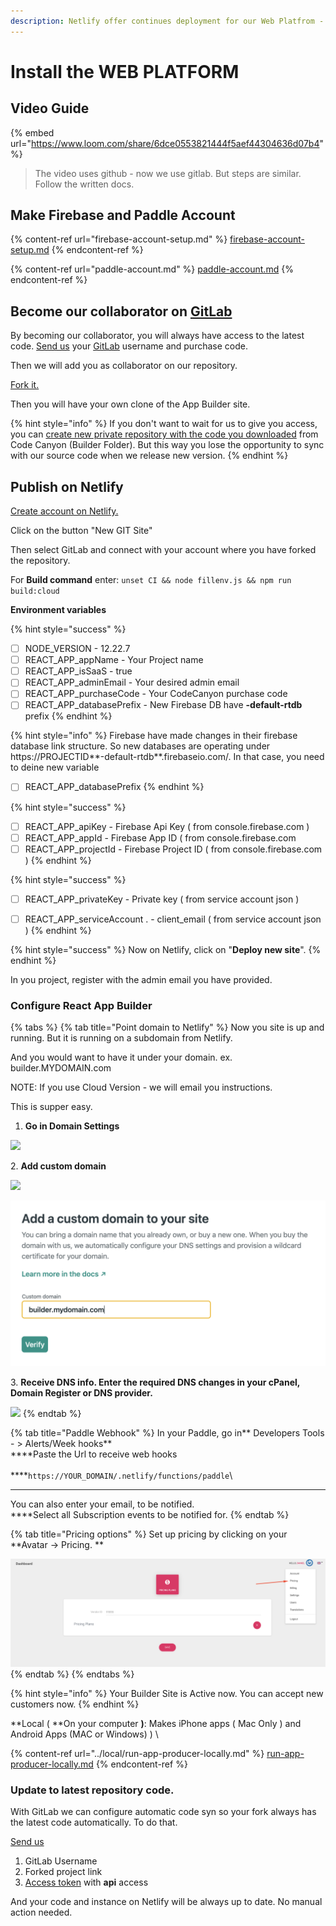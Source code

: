 ```yaml
---
description: Netlify offer continues deployment for our Web Platfrom - For free.
---
```


# Install the  WEB PLATFORM

## Video Guide&#x20;

{% embed url="https://www.loom.com/share/6dce0553821444f5aef44304636d07b4" %}

> The video uses github - now we use gitlab. But steps are similar. Follow the written docs.

## Make Firebase and Paddle Account

{% content-ref url="firebase-account-setup.md" %}
[firebase-account-setup.md](firebase-account-setup.md)
{% endcontent-ref %}

{% content-ref url="paddle-account.md" %}
[paddle-account.md](paddle-account.md)
{% endcontent-ref %}

## Become our collaborator on [GitLab](https://gitlab.com)

By becoming our collaborator, you will always have access to the latest code. [Send us](https://help.mobidonia.com/#reactappbuilder) your [GitLab](https://gitlab.com) username and purchase code.&#x20;

Then we will add you as collaborator on our repository.

[Fork it. ](https://docs.gitlab.com/ee/user/project/repository/forking\_workflow.html#creating-a-fork)

Then you will have your own clone of the App Builder site.&#x20;

{% hint style="info" %}
If you don't want to wait for us to give you access, you can [create new private repository with the code you downloaded](https://docs.gitlab.com/ee/gitlab-basics/create-project.html) from Code Canyon (Builder Folder). But this way you lose the opportunity to sync with our source code when we release new version.&#x20;
{% endhint %}

## Publish on Netlify

[Create account on Netlify.](https://www.netlify.com)

Click on the button "New GIT Site"&#x20;

Then select GitLab and connect with your account where you have forked the repository.&#x20;

For **Build command** enter:   `unset CI && node fillenv.js && npm run build:cloud`

**Environment variables**

{% hint style="success" %}
* [ ] NODE\_VERSION                         - 12.22.7
* [ ] REACT\_APP\_appName              - Your Project name
* [ ] REACT\_APP\_isSaaS                    - true
* [ ] REACT\_APP\_adminEmail           - Your desired admin email
* [ ] REACT\_APP\_purchaseCode      - Your CodeCanyon purchase code
* [ ] REACT\_APP\_databasePrefix     - New Firebase DB have **-default-rtdb** prefix
{% endhint %}

{% hint style="info" %}
&#x20;Firebase have made changes in their firebase database link structure. So new databases are operating under https://PROJECTID**-default-rtdb**.firebaseio.com/. In that case, you need to deine new variable&#x20;

* [ ] REACT\_APP\_databasePrefix
{% endhint %}

{% hint style="success" %}
* [ ] REACT\_APP\_apiKey                    - Firebase Api Key ( from console.firebase.com )
* [ ] REACT\_APP\_appId                      - Firebase App ID ( from console.firebase.com
* [ ] REACT\_APP\_projectId                - Firebase Project ID ( from console.firebase.com )
{% endhint %}

{% hint style="success" %}
* [ ] REACT\_APP\_privateKey             - Private key ( from service account json )
* [ ] REACT\_APP\_serviceAccount . - client\_email ( from service account json )
{% endhint %}



{% hint style="success" %}
Now on Netlify, click on "**Deploy new site**".&#x20;
{% endhint %}

In you project, register with the admin email you have provided.&#x20;

###

### Configure React App Builder

{% tabs %}
{% tab title="Point domain to Netlify" %}
Now you site is up and running. But it is running on a subdomain from Netlify.&#x20;

And you would want to have it under your domain. ex. builder.MYDOMAIN.com

NOTE: If you use Cloud Version - we will email you instructions.&#x20;

This is supper easy. &#x20;

1. **Go in Domain Settings**

![](../.gitbook/assets/doman\_settings.png)

2\. **Add custom domain**

![](<../.gitbook/assets/add\_custom (1).png>)

![](../.gitbook/assets/entering.png)

3\. **Receive DNS info. Enter the required DNS changes in your cPanel, Domain Register or DNS provider.**

![](../.gitbook/assets/dns\_info.png)
{% endtab %}

{% tab title="Paddle Webhook" %}
In your Paddle, go in** Developers Tools - > Alerts/Week hooks**\
****Paste the Url to receive web hooks \
\
****`https://YOUR_DOMAIN/.netlify/functions/paddle`\
****

You can also enter your email, to be notified.\
****Select all Subscription events to be notified for.
{% endtab %}

{% tab title="Pricing options" %}
Set up pricing by clicking on your **Avatar -> Pricing. **

![](../.gitbook/assets/pricing.png)
{% endtab %}
{% endtabs %}

{% hint style="info" %}
Your Builder Site is Active now. You can accept new customers now.
{% endhint %}



**Local ( **On your computer **)**: Makes iPhone apps ( Mac Only ) and Android Apps (MAC or Windows) ) \


{% content-ref url="../local/run-app-producer-locally.md" %}
[run-app-producer-locally.md](../local/run-app-producer-locally.md)
{% endcontent-ref %}



### Update to latest repository code.

With GitLab we can configure automatic code syn so your fork always has the latest code automatically. To do that.

[Send us ](https://help.mobidonia.com/#reactappbuilder)

1. GitLab Username
2. Forked project link
3. [Access token](https://gitlab.com/help/user/profile/personal\_access\_tokens.md#creating-a-personal-access-token) with **api** access

And your code and instance on Netlify will be always up to date. No manual action needed.&#x20;

